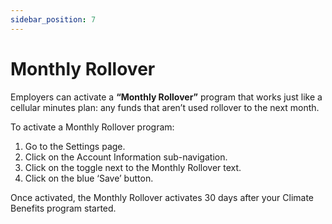 ```yaml
---
sidebar_position: 7
---
```


# Monthly Rollover 

Employers can activate a **“Monthly Rollover”** program that works just like a cellular minutes plan: any funds that aren’t used rollover to the next month. 

To activate a Monthly Rollover program:   
1. Go to the Settings page. 
2. Click on the Account Information sub-navigation. 
3. Click on the toggle next to the Monthly Rollover text. 
4. Click on the blue ‘Save’ button. 

Once activated, the Monthly Rollover activates 30 days after your Climate Benefits program started. 
